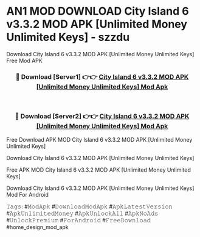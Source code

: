 # AN1 MOD DOWNLOAD City Island 6 v3.3.2 MOD APK [Unlimited Money Unlimited Keys] - szzdu
Download City Island 6 v3.3.2 MOD APK [Unlimited Money Unlimited Keys] Free Mod APK

<div align="center">
<h3>🔴 Download [Server1] 👉👉 <a href="https://apk-comot.site?title=City_Island_6_v3.3.2_MOD_APK_[Unlimited_Money_Unlimited_Keys]">City Island 6 v3.3.2 MOD APK [Unlimited Money Unlimited Keys] Mod Apk</a></h3><br>

<h3>🔴 Download [Server2] 👉👉 <a href="https://apk-comot.site?title=City_Island_6_v3.3.2_MOD_APK_[Unlimited_Money_Unlimited_Keys]">City Island 6 v3.3.2 MOD APK [Unlimited Money Unlimited Keys] Mod Apk</a></h3>
</div>


Free Download APK MOD City Island 6 v3.3.2 MOD APK [Unlimited Money Unlimited Keys]

Download City Island 6 v3.3.2 MOD APK [Unlimited Money Unlimited Keys] 

Free APK MOD City Island 6 v3.3.2 MOD APK [Unlimited Money Unlimited Keys] 

Download City Island 6 v3.3.2 MOD APK [Unlimited Money Unlimited Keys] Mod For Android

𝚃𝚊𝚐𝚜: #𝙼𝚘𝚍𝙰𝚙𝚔 #𝙳𝚘𝚠𝚗𝚕𝚘𝚊𝚍𝙼𝚘𝚍𝙰𝚙𝚔 #𝙰𝚙𝚔𝙻𝚊𝚝𝚎𝚜𝚝𝚅𝚎𝚛𝚜𝚒𝚘𝚗 #𝙰𝚙𝚔𝚄𝚗𝚕𝚒𝚖𝚒𝚝𝚎𝚍𝙼𝚘𝚗𝚎𝚢 #𝙰𝚙𝚔𝚄𝚗𝚕𝚘𝚌𝚔𝙰𝚕𝚕 #𝙰𝚙𝚔𝙽𝚘𝙰𝚍𝚜 #𝚄𝚗𝚕𝚘𝚌𝚔𝙿𝚛𝚎𝚖𝚒𝚞𝚖 #𝙵𝚘𝚛𝙰𝚗𝚍𝚛𝚘𝚒𝚍 #𝙵𝚛𝚎𝚎𝙳𝚘𝚠𝚗𝚕𝚘𝚊𝚍 #home_design_mod_apk